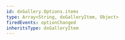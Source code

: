 ```yaml
---
id: dxGallery.Options.items
type: Array<String, dxGalleryItem, Object>
firedEvents: optionChanged
inheritsType: dxGalleryItem
---
```

